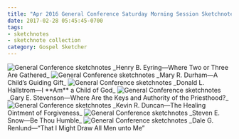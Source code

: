 ```yaml
---
title: "Apr 2016 General Conference Saturday Morning Session Sketchnotes"
date: 2017-02-28 05:45:45-0700
tags:
- sketchnotes
- sketchnote collection
category: Gospel Sketcher
---
```


<img src="https://media.bennorris.org/images/gospelsketcher/uploads/2018/1bbfa104d3.jpg" alt="General Conference sketchnotes" />
_Henry B. Eyring—Where Two or Three Are Gathered_

<img src="https://media.bennorris.org/images/gospelsketcher/uploads/2018/f183a44471.jpg" alt="General Conference sketchnotes" />
_Mary R. Durham—A Child’s Guiding Gift_

<img src="https://media.bennorris.org/images/gospelsketcher/uploads/2018/d491fe97f3.jpg" alt="General Conference sketchnotes" />
_Donald L. Hallstrom—I **Am** a Child of God_

<img src="https://media.bennorris.org/images/gospelsketcher/uploads/2018/60ce1b7ee0.jpg" alt="General Conference sketchnotes" />
_Gary E. Stevenson—Where Are the Keys and Authority of the Priesthood?_

<img src="https://media.bennorris.org/images/gospelsketcher/uploads/2018/05b608ba2c.jpg" alt="General Conference sketchnotes" />
_Kevin R. Duncan—The Healing Ointment of Forgiveness_

<img src="https://media.bennorris.org/images/gospelsketcher/uploads/2018/1d5f214b22.jpg" alt="General Conference sketchnotes" />
_Steven E. Snow—Be Thou Humble_

<img src="https://media.bennorris.org/images/gospelsketcher/uploads/2018/f433e893b5.jpg" alt="General Conference sketchnotes" />
_Dale G. Renlund—“That I Might Draw All Men unto Me”
